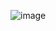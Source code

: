 ![image](https://github.com/omrawal/Design-Patterns/assets/51584907/9f73f292-262c-453d-95b3-1c5f25b993d7)
